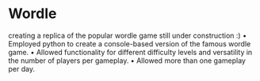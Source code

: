 # Wordle
creating a replica of the popular wordle game
still under construction :)
• Employed python to create a console-based version of the famous wordle game.
• Allowed functionality for different difficulty levels and versatility in the number of players per gameplay.
• Allowed more than one gameplay per day.
